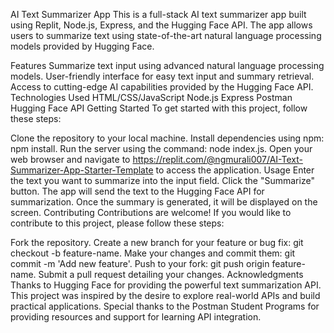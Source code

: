 AI Text Summarizer App
This is a full-stack AI text summarizer app built using Replit, Node.js, Express, and the Hugging Face API. The app allows users to summarize text using state-of-the-art natural language processing models provided by Hugging Face.

Features
Summarize text input using advanced natural language processing models.
User-friendly interface for easy text input and summary retrieval.
Access to cutting-edge AI capabilities provided by the Hugging Face API.
Technologies Used
HTML/CSS/JavaScript
Node.js
Express
Postman
Hugging Face API
Getting Started
To get started with this project, follow these steps:

Clone the repository to your local machine.
Install dependencies using npm: npm install.
Run the server using the command: node index.js.
Open your web browser and navigate to https://replit.com/@ngmurali007/AI-Text-Summarizer-App-Starter-Template to access the application.
Usage
Enter the text you want to summarize into the input field.
Click the "Summarize" button.
The app will send the text to the Hugging Face API for summarization.
Once the summary is generated, it will be displayed on the screen.
Contributing
Contributions are welcome! If you would like to contribute to this project, please follow these steps:

Fork the repository.
Create a new branch for your feature or bug fix: git checkout -b feature-name.
Make your changes and commit them: git commit -m 'Add new feature'.
Push to your fork: git push origin feature-name.
Submit a pull request detailing your changes.
Acknowledgments
Thanks to Hugging Face for providing the powerful text summarization API.
This project was inspired by the desire to explore real-world APIs and build practical applications.
Special thanks to the Postman Student Programs for providing resources and support for learning API integration.
